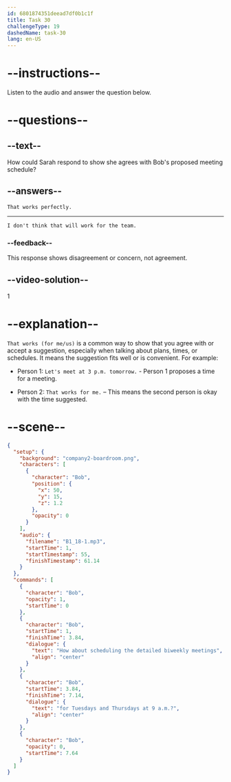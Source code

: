 ```yaml
---
id: 6801874351deead7df0b1c1f
title: Task 30
challengeType: 19
dashedName: task-30
lang: en-US
---
```


<!-- (Audio) Bob: How about scheduling the detailed biweekly meetings for Tuesdays and Thursdays at 9 a.m.? -->

<!-- SPEAKING -->

# --instructions--

Listen to the audio and answer the question below.

# --questions--

## --text--

How could Sarah respond to show she agrees with Bob's proposed meeting schedule?

## --answers--

`That works perfectly.`

---

`I don't think that will work for the team.`

### --feedback--

This response shows disagreement or concern, not agreement.

## --video-solution--

1

# --explanation--

`That works (for me/us)` is a common way to show that you agree with or accept a suggestion, especially when talking about plans, times, or schedules. It means the suggestion fits well or is convenient. For example:

- Person 1: `Let's meet at 3 p.m. tomorrow.` - Person 1 proposes a time for a meeting.

- Person 2: `That works for me.` – This means the second person is okay with the time suggested.

# --scene--

```json
{
  "setup": {
    "background": "company2-boardroom.png",
    "characters": [
      {
        "character": "Bob",
        "position": {
          "x": 50,
          "y": 15,
          "z": 1.2
        },
        "opacity": 0
      }
    ],
    "audio": {
      "filename": "B1_18-1.mp3",
      "startTime": 1,
      "startTimestamp": 55,
      "finishTimestamp": 61.14
    }
  },
  "commands": [
    {
      "character": "Bob",
      "opacity": 1,
      "startTime": 0
    },
    {
      "character": "Bob",
      "startTime": 1,
      "finishTime": 3.84,
      "dialogue": {
        "text": "How about scheduling the detailed biweekly meetings",
        "align": "center"
      }
    },
    {
      "character": "Bob",
      "startTime": 3.84,
      "finishTime": 7.14,
      "dialogue": {
        "text": "for Tuesdays and Thursdays at 9 a.m.?",
        "align": "center"
      }
    },
    {
      "character": "Bob",
      "opacity": 0,
      "startTime": 7.64
    }
  ]
}
```
